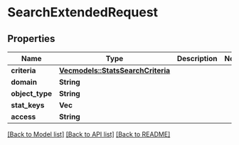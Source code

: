 # SearchExtendedRequest

## Properties

Name | Type | Description | Notes
------------ | ------------- | ------------- | -------------
**criteria** | [**Vec<models::StatsSearchCriteria>**](StatsSearchCriteria.md) |  | 
**domain** | **String** |  | 
**object_type** | **String** |  | 
**stat_keys** | **Vec<String>** |  | 
**access** | **String** |  | 

[[Back to Model list]](../README.md#documentation-for-models) [[Back to API list]](../README.md#documentation-for-api-endpoints) [[Back to README]](../README.md)


